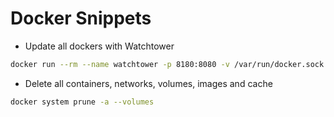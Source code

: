 # Docker Snippets

- Update all dockers with Watchtower
```bash
docker run --rm --name watchtower -p 8180:8080 -v /var/run/docker.sock:/var/run/docker.sock containrrr/watchtower --run-once --debug --cleanup
```

- Delete all containers, networks, volumes, images and cache
```bash
docker system prune -a --volumes
```
